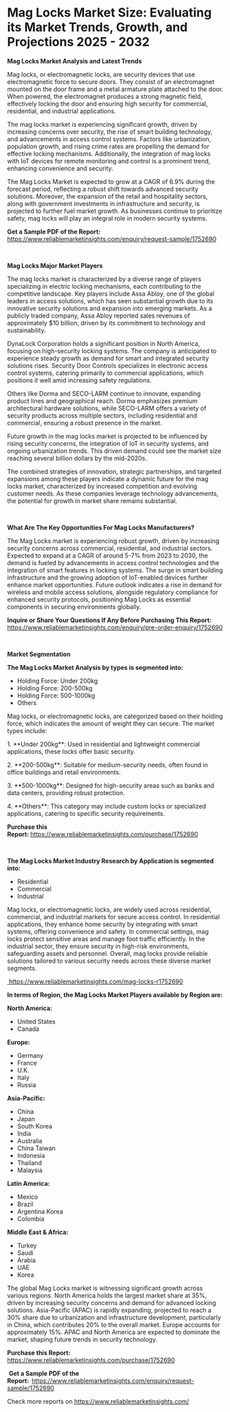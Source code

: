 <p><h1>Mag Locks Market Size: Evaluating its Market Trends, Growth, and Projections 2025 - 2032</h1></p><p><strong>Mag Locks Market Analysis and Latest Trends</strong></p>
<p><p>Mag locks, or electromagnetic locks, are security devices that use electromagnetic force to secure doors. They consist of an electromagnet mounted on the door frame and a metal armature plate attached to the door. When powered, the electromagnet produces a strong magnetic field, effectively locking the door and ensuring high security for commercial, residential, and industrial applications.</p><p>The mag locks market is experiencing significant growth, driven by increasing concerns over security, the rise of smart building technology, and advancements in access control systems. Factors like urbanization, population growth, and rising crime rates are propelling the demand for effective locking mechanisms. Additionally, the integration of mag locks with IoT devices for remote monitoring and control is a prominent trend, enhancing convenience and security.</p><p>The Mag Locks Market is expected to grow at a CAGR of 6.9% during the forecast period, reflecting a robust shift towards advanced security solutions. Moreover, the expansion of the retail and hospitality sectors, along with government investments in infrastructure and security, is projected to further fuel market growth. As businesses continue to prioritize safety, mag locks will play an integral role in modern security systems.</p></p>
<p><strong>Get a Sample PDF of the Report:&nbsp;</strong> <a href="https://www.reliablemarketinsights.com/enquiry/request-sample/1752690?utm_campaign=3277&utm_medium=2&utm_source=Github&utm_content=ia&utm_term=06032025&utm_id=mag-locks">https://www.reliablemarketinsights.com/enquiry/request-sample/1752690</a></p>
<p>&nbsp;</p>
<p><strong>Mag Locks Major Market Players</strong></p>
<p><p>The mag locks market is characterized by a diverse range of players specializing in electric locking mechanisms, each contributing to the competitive landscape. Key players include Assa Abloy, one of the global leaders in access solutions, which has seen substantial growth due to its innovative security solutions and expansion into emerging markets. As a publicly traded company, Assa Abloy reported sales revenues of approximately $10 billion, driven by its commitment to technology and sustainability.</p><p>DynaLock Corporation holds a significant position in North America, focusing on high-security locking systems. The company is anticipated to experience steady growth as demand for smart and integrated security solutions rises. Security Door Controls specializes in electronic access control systems, catering primarily to commercial applications, which positions it well amid increasing safety regulations.</p><p>Others like Dorma and SECO-LARM continue to innovate, expanding product lines and geographical reach. Dorma emphasizes premium architectural hardware solutions, while SECO-LARM offers a variety of security products across multiple sectors, including residential and commercial, ensuring a robust presence in the market.</p><p>Future growth in the mag locks market is projected to be influenced by rising security concerns, the integration of IoT in security systems, and ongoing urbanization trends. This driven demand could see the market size reaching several billion dollars by the mid-2020s.</p><p>The combined strategies of innovation, strategic partnerships, and targeted expansions among these players indicate a dynamic future for the mag locks market, characterized by increased competition and evolving customer needs. As these companies leverage technology advancements, the potential for growth in market share remains substantial.</p></p>
<p>&nbsp;</p>
<p><strong>What Are The Key Opportunities For Mag Locks Manufacturers?</strong></p>
<p><p>The Mag Locks market is experiencing robust growth, driven by increasing security concerns across commercial, residential, and industrial sectors. Expected to expand at a CAGR of around 5-7% from 2023 to 2030, the demand is fueled by advancements in access control technologies and the integration of smart features in locking systems. The surge in smart building infrastructure and the growing adoption of IoT-enabled devices further enhance market opportunities. Future outlook indicates a rise in demand for wireless and mobile access solutions, alongside regulatory compliance for enhanced security protocols, positioning Mag Locks as essential components in securing environments globally.</p></p>
<p><strong>Inquire or Share Your Questions If Any Before Purchasing This Report:</strong> <a href="https://www.reliablemarketinsights.com/enquiry/pre-order-enquiry/1752690?utm_campaign=3277&utm_medium=2&utm_source=Github&utm_content=ia&utm_term=06032025&utm_id=mag-locks">https://www.reliablemarketinsights.com/enquiry/pre-order-enquiry/1752690</a></p>
<p>&nbsp;</p>
<p><strong>Market Segmentation</strong></p>
<p><strong>The Mag Locks Market Analysis by types is segmented into:</strong></p>
<p><ul><li>Holding Force: Under 200kg</li><li>Holding Force: 200-500kg</li><li>Holding Force: 500-1000kg</li><li>Others</li></ul></p>
<p><p>Mag locks, or electromagnetic locks, are categorized based on their holding force, which indicates the amount of weight they can secure. The market types include:</p><p>1. **Under 200kg**: Used in residential and lightweight commercial applications, these locks offer basic security.</p><p>2. **200-500kg**: Suitable for medium-security needs, often found in office buildings and retail environments.</p><p>3. **500-1000kg**: Designed for high-security areas such as banks and data centers, providing robust protection.</p><p>4. **Others**: This category may include custom locks or specialized applications, catering to specific security requirements.</p></p>
<p><strong>Purchase this Report:&nbsp;</strong><a href="https://www.reliablemarketinsights.com/purchase/1752690?utm_campaign=3277&utm_medium=2&utm_source=Github&utm_content=ia&utm_term=06032025&utm_id=mag-locks">https://www.reliablemarketinsights.com/purchase/1752690</a></p>
<p>&nbsp;</p>
<p><strong>The Mag Locks Market Industry Research by Application is segmented into:</strong></p>
<p><ul><li>Residential</li><li>Commercial</li><li>Industrial</li></ul></p>
<p><p>Mag locks, or electromagnetic locks, are widely used across residential, commercial, and industrial markets for secure access control. In residential applications, they enhance home security by integrating with smart systems, offering convenience and safety. In commercial settings, mag locks protect sensitive areas and manage foot traffic efficiently. In the industrial sector, they ensure security in high-risk environments, safeguarding assets and personnel. Overall, mag locks provide reliable solutions tailored to various security needs across these diverse market segments.</p></p>
<p><a href="https://www.reliablemarketinsights.com/mag-locks-r1752690?utm_campaign=3277&utm_medium=2&utm_source=Github&utm_content=ia&utm_term=06032025&utm_id=mag-locks">&nbsp;https://www.reliablemarketinsights.com/mag-locks-r1752690</a></p>
<p><strong>In terms of Region, the Mag Locks Market Players available by Region are:</strong></p>
<p>
    <p> <strong> North America: </strong>
        <ul>
            <li>United States</li>
            <li>Canada</li>
        </ul>
        </p> 
    <p> <strong> Europe: </strong>
        <ul>
            <li>Germany</li>
            <li>France</li>
            <li>U.K.</li>
            <li>Italy</li>
            <li>Russia</li>
        </ul>
        </p> 
    <p> <strong> Asia-Pacific: </strong>
        <ul>
            <li>China</li>
            <li>Japan</li>
            <li>South Korea</li>
            <li>India</li>
            <li>Australia</li>
            <li>China Taiwan</li>
            <li>Indonesia</li>
            <li>Thailand</li>
            <li>Malaysia</li>
        </ul>
        </p> 
    <p> <strong> Latin America: </strong>
        <ul>
            <li>Mexico</li>
            <li>Brazil</li>
            <li>Argentina Korea</li>
            <li>Colombia</li>
        </ul>
        </p> 
    <p> <strong> Middle East & Africa: </strong>
        <ul>
            <li>Turkey</li>
            <li>Saudi</li>
            <li>Arabia</li>
            <li>UAE</li>
            <li>Korea</li>
        </ul>
    </p>
    </p>
<p><p>The global Mag Locks market is witnessing significant growth across various regions. North America holds the largest market share at 35%, driven by increasing security concerns and demand for advanced locking solutions. Asia-Pacific (APAC) is rapidly expanding, projected to reach a 30% share due to urbanization and infrastructure development, particularly in China, which contributes 20% to the overall market. Europe accounts for approximately 15%. APAC and North America are expected to dominate the market, shaping future trends in security technology.</p></p>
<p><strong>Purchase this Report: </strong><a href="https://www.reliablemarketinsights.com/purchase/1752690?utm_campaign=3277&utm_medium=2&utm_source=Github&utm_content=ia&utm_term=06032025&utm_id=mag-locks">https://www.reliablemarketinsights.com/purchase/1752690</a></p>
<p>&nbsp;<strong>Get a Sample PDF of the Report:&nbsp;&nbsp;</strong><a href="https://www.reliablemarketinsights.com/enquiry/request-sample/1752690?utm_campaign=3277&utm_medium=2&utm_source=Github&utm_content=ia&utm_term=06032025&utm_id=mag-locks">https://www.reliablemarketinsights.com/enquiry/request-sample/1752690</a></p>
<p><strong></strong></p>
<p>Check more reports on <a href="https://www.reliablemarketinsights.com/?utm_campaign=3277&utm_medium=2&utm_source=Github&utm_content=ia&utm_term=06032025&utm_id=mag-locks">https://www.reliablemarketinsights.com/</a></p>